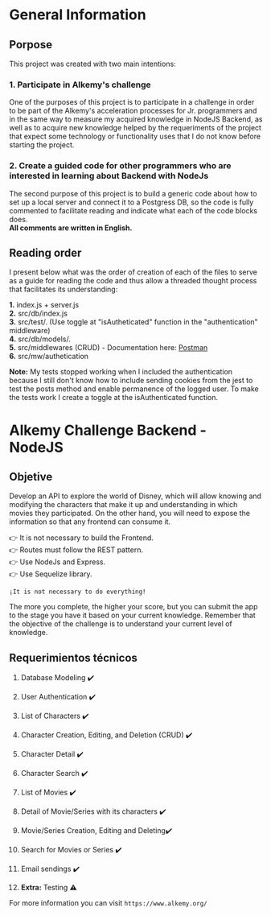 # General Information

## Porpose

This project was created with two main intentions:

### 1. Participate in Alkemy's challenge

One of the purposes of this project is to participate in a challenge in order to be part of the Alkemy's acceleration processes for Jr. programmers and in the same way to measure my acquired knowledge in NodeJS Backend, as well as to acquire new knowledge helped by the requeriments of the project that expect some technology or functionality uses that I do not know before starting the project.

### 2. Create a guided code for other programmers who are interested in learning about Backend with NodeJs

The second purpose of this project is to build a generic code about how to set up a local server and connect it to a Postgress DB, so the code is fully commented to facilitate reading and indicate what each of the code blocks does.<br />
**All comments are written in English.**

## Reading order

 I present below what was the order of creation of each of the files to serve as a guide for reading the code and thus allow a threaded thought process that facilitates its understanding:

**1.** index.js + server.js <br />
**2.** src/db/index.js <br />
**3.** src/test/. (Use toggle at "isAutheticated" function in the "authentication" middleware)<br />
**4.** src/db/models/. <br />
**5.** src/middlewares (CRUD) - Documentation here: [Postman](https://documenter.getpostman.com/view/21829383/UzJPMapD)<br />
**6.** src/mw/authetication <br />

**Note:** My tests stopped working when I included the authentication because I still don't know how to include sending cookies from the jest to test the posts method and enable permanence of the logged user. To make the tests work I create a toggle at the isAuthenticated function.

# Alkemy Challenge Backend - NodeJS

## Objetive

Develop an API to explore the world of Disney, which will allow knowing and modifying the characters that make it up and understanding in which movies they participated. On the other hand, you will need to expose the information so that any frontend can consume it.

👉 It is not necessary to build the Frontend. <br />
👉 Routes must follow the REST pattern. <br />
👉 Use NodeJs and Express. <br />
👉 Use Sequelize library.

`¡It is not necessary to do everything!`

The more you complete, the higher your score, but you can submit the app to the stage you have it based on your current knowledge. Remember that the objective of the challenge is to understand your current level of knowledge.

## Requerimientos técnicos

1.  Database Modeling ✔️

2.  User Authentication ✔️

3.  List of Characters ✔️

4.  Character Creation, Editing, and Deletion (CRUD) ✔️

5.  Character Detail ✔️

6.  Character Search ✔️

7.  List of Movies ✔️

8.  Detail of Movie/Series with its characters ✔️

9.  Movie/Series Creation, Editing and Deleting✔️

10. Search for Movies or Series ✔️

11. Email sendings ✔️

12. **Extra:** Testing ⚠️

For more information you can visit `https://www.alkemy.org/`
